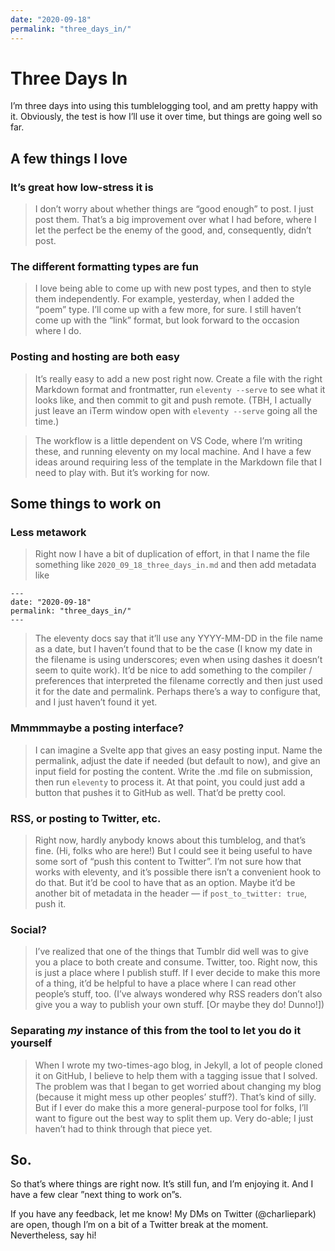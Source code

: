 ```yaml
---
date: "2020-09-18"
permalink: "three_days_in/"
---
```


# Three Days In

I’m three days into using this tumblelogging tool, and am pretty happy with it. Obviously, the test is how I’ll use it over time, but things are going well so far.

## A few things I love

### It’s great how low-stress it is

>I don’t worry about whether things are “good enough” to post. I just post them. That’s a big improvement over what I had before, where I let the perfect be the enemy of the good, and, consequently, didn’t post.

### The different formatting types are fun

>I love being able to come up with new post types, and then to style them independently. For example, yesterday, when I added the “poem” type. I’ll come up with a few more, for sure. I still haven’t come up with the “link” format, but look forward to the occasion where I do.

### Posting and hosting are both easy

>It’s really easy to add a new post right now. Create a file with the right Markdown format and frontmatter, run `eleventy --serve` to see what it looks like, and then commit to git and push remote. (TBH, I actually just leave an iTerm window open with `eleventy --serve` going all the time.)

>The workflow is a little dependent on VS Code, where I’m writing these, and running eleventy on my local machine. And I have a few ideas around requiring less of the template in the Markdown file that I need to play with. But it’s working for now.

## Some things to work on

### Less metawork

>Right now I have a bit of duplication of effort, in that I name the file something like `2020_09_18_three_days_in.md` and then add metadata like 

```text
---
date: "2020-09-18"
permalink: "three_days_in/"
---
```

>The eleventy docs say that it’ll use any YYYY-MM-DD in the file name as a date, but I haven’t found that to be the case (I know my date in the filename is using underscores; even when using dashes it doesn’t seem to quite work). It’d be nice to add something to the compiler / preferences that interpreted the filename correctly and then just used it for the date and permalink. Perhaps there’s a way to configure that, and I just haven’t found it yet.

### Mmmmmaybe a posting interface?

>I can imagine a Svelte app that gives an easy posting input. Name the permalink, adjust the date if needed (but default to now), and give an input field for posting the content. Write the .md file on submission, then run `eleventy` to process it. At that point, you could just add a button that pushes it to GitHub as well. That’d be pretty cool.

### RSS, or posting to Twitter, etc.

>Right now, hardly anybody knows about this tumblelog, and that’s fine. (Hi, folks who are here!) But I could see it being useful to have some sort of “push this content to Twitter”. I’m not sure how that works with eleventy, and it’s possible there isn’t a convenient hook to do that. But it’d be cool to have that as an option. Maybe it’d be another bit of metadata in the header — if `post_to_twitter: true`, push it.

### Social?

>I’ve realized that one of the things that Tumblr did well was to give you a place to both create and consume. Twitter, too. Right now, this is just a place where I publish stuff. If I ever decide to make this more of a thing, it’d be helpful to have a place where I can read other people’s stuff, too. (I’ve always wondered why RSS readers don’t also give you a way to publish your own stuff. [Or maybe they do! Dunno!])

### Separating *my* instance of this from the tool to let you do it yourself

>When I wrote my two-times-ago blog, in Jekyll, a lot of people cloned it on GitHub, I believe to help them with a tagging issue that I solved. The problem was that I began to get worried about changing my blog (because it might mess up other peoples’ stuff?). That’s kind of silly. But if I ever do make this a more general-purpose tool for folks, I’ll want to figure out the best way to split them up. Very do-able; I just haven’t had to think through that piece yet.

## So.

So that’s where things are right now. It’s still fun, and I’m enjoying it. And I have a few clear ”next thing to work on”s.

If you have any feedback, let me know! My DMs on Twitter (@charliepark) are open, though I’m on a bit of a Twitter break at the moment. Nevertheless, say hi!